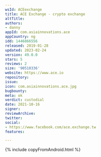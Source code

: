 ```yaml
---
wsId: ACEexchange
title: ACE Exchange - crypto exchange
altTitle: 
authors:
- danny
appId: com.asiainnovations.ace
appCountry: ng
idd: 1446866556
released: 2019-01-28
updated: 2023-02-24
version: 49.0.0
stars: 5
reviews: 2
size: '90510336'
website: https://www.ace.io
repository: 
issue: 
icon: com.asiainnovations.ace.jpg
bugbounty: 
meta: ok
verdict: custodial
date: 2021-10-16
signer: 
reviewArchive: 
twitter: 
social:
- https://www.facebook.com/ace.exchange.tw
features: 

---
```


{% include copyFromAndroid.html %}


